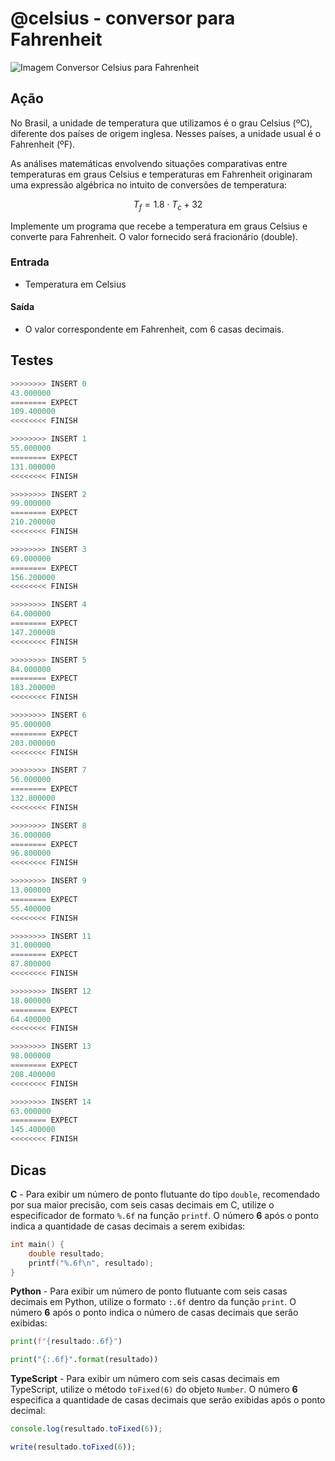 # @celsius - conversor para Fahrenheit

![Imagem Conversor Celsius para Fahrenheit](https://raw.githubusercontent.com/qxcodefup/arcade/master/base/celsius/cover.jpg)

## Ação

No Brasil, a unidade de temperatura que utilizamos é o grau Celsius (ºC),
diferente dos países de origem inglesa. Nesses países, a unidade usual é o
Fahrenheit (ºF).

As análises matemáticas envolvendo situações comparativas entre temperaturas em
graus Celsius e temperaturas em Fahrenheit originaram uma expressão algébrica no
intuito de conversões de temperatura:

$$T_f = 1.8 \cdot T_c + 32$$

Implemente um programa que recebe a temperatura em graus Celsius e converte para
Fahrenheit. O valor fornecido será fracionário (double).

### Entrada

- Temperatura em Celsius  

#### Saída

- O valor correspondente em Fahrenheit, com 6 casas decimais.

## Testes

```py
>>>>>>>> INSERT 0
43.000000
======== EXPECT
109.400000
<<<<<<<< FINISH
```

```py
>>>>>>>> INSERT 1
55.000000
======== EXPECT
131.000000
<<<<<<<< FINISH
```

```py
>>>>>>>> INSERT 2
99.000000
======== EXPECT
210.200000
<<<<<<<< FINISH
```

```py
>>>>>>>> INSERT 3
69.000000
======== EXPECT
156.200000
<<<<<<<< FINISH
```

```py
>>>>>>>> INSERT 4
64.000000
======== EXPECT
147.200000
<<<<<<<< FINISH
```

```py
>>>>>>>> INSERT 5
84.000000
======== EXPECT
183.200000
<<<<<<<< FINISH
```

```py
>>>>>>>> INSERT 6
95.000000
======== EXPECT
203.000000
<<<<<<<< FINISH
```

```py
>>>>>>>> INSERT 7
56.000000
======== EXPECT
132.800000
<<<<<<<< FINISH
```

```py
>>>>>>>> INSERT 8
36.000000
======== EXPECT
96.800000
<<<<<<<< FINISH
```

```py
>>>>>>>> INSERT 9
13.000000
======== EXPECT
55.400000
<<<<<<<< FINISH
```

```py
>>>>>>>> INSERT 11
31.000000
======== EXPECT
87.800000
<<<<<<<< FINISH
```

```py
>>>>>>>> INSERT 12
18.000000
======== EXPECT
64.400000
<<<<<<<< FINISH
```

```py
>>>>>>>> INSERT 13
98.000000
======== EXPECT
208.400000
<<<<<<<< FINISH
```

```py
>>>>>>>> INSERT 14
63.000000
======== EXPECT
145.400000
<<<<<<<< FINISH
```

## Dicas

**C** - Para exibir um número de ponto flutuante do tipo `double`, recomendado por sua maior precisão, com seis casas decimais em C, utilize o especificador de formato `%.6f` na função `printf`. O número **6** após o ponto indica a quantidade de casas decimais a serem exibidas:

```c
int main() {
    double resultado;
    printf("%.6f\n", resultado);
}
```

**Python** - Para exibir um número de ponto flutuante com seis casas decimais em Python, utilize o formato `:.6f` dentro da função `print`. O número **6** após o ponto indica o número de casas decimais que serão exibidas:

``` python
print(f"{resultado:.6f}")
```

```py
print("{:.6f}".format(resultado))
```

**TypeScript** - Para exibir um número com seis casas decimais em TypeScript, utilize o método `toFixed(6)` do objeto `Number`. O número **6** especifica a quantidade de casas decimais que serão exibidas após o ponto decimal:

```ts
console.log(resultado.toFixed(6)); 
```

```ts
write(resultado.toFixed(6));
```

